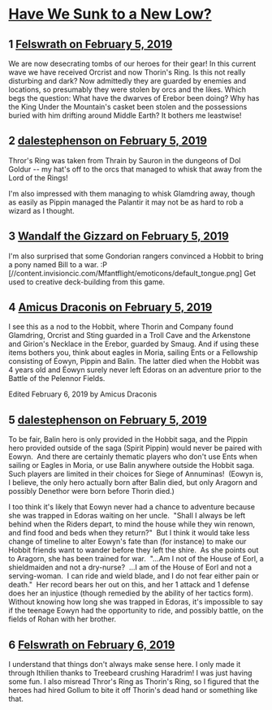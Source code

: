 # [Have We Sunk to a New Low?](https://community.fantasyflightgames.com/topic/290434-have-we-sunk-to-a-new-low/)

## 1 [Felswrath on February 5, 2019](https://community.fantasyflightgames.com/topic/290434-have-we-sunk-to-a-new-low/?do=findComment&comment=3614001)

We are now desecrating tombs of our heroes for their gear! In this current wave we have received Orcrist and now Thorin's Ring. Is this not really disturbing and dark? Now admittedly they are guarded by enemies and locations, so presumably they were stolen by orcs and the likes. Which begs the question: What have the dwarves of Erebor been doing? Why has the King Under the Mountain's casket been stolen and the possessions buried with him drifting around Middle Earth? It bothers me leastwise! 

## 2 [dalestephenson on February 5, 2019](https://community.fantasyflightgames.com/topic/290434-have-we-sunk-to-a-new-low/?do=findComment&comment=3614059)

Thror's Ring was taken from Thrain by Sauron in the dungeons of Dol Goldur -- my hat's off to the orcs that managed to whisk that away from the Lord of the Rings!

I'm also impressed with them managing to whisk Glamdring away, though as easily as Pippin managed the Palantir it may not be as hard to rob a wizard as I thought.

## 3 [Wandalf the Gizzard on February 5, 2019](https://community.fantasyflightgames.com/topic/290434-have-we-sunk-to-a-new-low/?do=findComment&comment=3614125)

I'm also surprised that some Gondorian rangers convinced a Hobbit to bring a pony named Bill to a war. :P [//content.invisioncic.com/Mfantflight/emoticons/default_tongue.png] Get used to creative deck-building from this game.

## 4 [Amicus Draconis on February 5, 2019](https://community.fantasyflightgames.com/topic/290434-have-we-sunk-to-a-new-low/?do=findComment&comment=3614549)

I see this as a nod to the Hobbit, where Thorin and Company found Glamdring, Orcrist and Sting guarded in a Troll Cave and the Arkenstone and Girion's Necklace in the Erebor, guarded by Smaug. And if using these items bothers you, think about eagles in Moria, sailing Ents or a Fellowship consisting of Éowyn, Pippin and Balin. The latter died when the Hobbit was 4 years old and Éowyn surely never left Edoras on an adventure prior to the Battle of the Pelennor Fields.

Edited February 6, 2019 by Amicus Draconis

## 5 [dalestephenson on February 5, 2019](https://community.fantasyflightgames.com/topic/290434-have-we-sunk-to-a-new-low/?do=findComment&comment=3614580)

To be fair, Balin hero is only provided in the Hobbit saga, and the Pippin hero provided outside of the saga (Spirit Pippin) would never be paired with Eowyn.  And there are certainly thematic players who don't use Ents when sailing or Eagles in Moria, or use Balin anywhere outside the Hobbit saga.  Such players are limited in their choices for Siege of Annuminas!  (Eowyn is, I believe, the only hero actually born after Balin died, but only Aragorn and possibly Denethor were born before Thorin died.)

I too think it's likely that Eowyn never had a chance to adventure because she was trapped in Edoras waiting on her uncle.  "Shall I always be left behind when the Riders depart, to mind the house while they win renown, and find food and beds when they return?"  But I think it would take less change of timeline to alter Eowyn's fate than (for instance) to make our Hobbit friends want to wander before they left the shire.  As she points out to Aragorn, she has been trained for war.  "...Am I not of the House of Eorl, a shieldmaiden and not a dry-nurse?  ...I am of the House of Eorl and not a serving-woman.  I can ride and wield blade, and I do not fear either pain or death."  Her record bears her out on this, and her 1 attack and 1 defense does her an injustice (though remedied by the ability of her tactics form).  Without knowing how long she was trapped in Edoras, it's impossible to say if the teenage Eowyn had the opportunity to ride, and possibly battle, on the fields of Rohan with her brother.

## 6 [Felswrath on February 6, 2019](https://community.fantasyflightgames.com/topic/290434-have-we-sunk-to-a-new-low/?do=findComment&comment=3614829)

I understand that things don't always make sense here. I only made it through Ithilien thanks to Treebeard crushing Haradrim! I was just having some fun. I also misread Thror's Ring as Thorin's Ring, so I figured that the heroes had hired Gollum to bite it off Thorin's dead hand or something like that.

